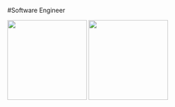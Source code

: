 #Software Engineer

<div>
  <img height="180em" src="https://github-readme-stats.vercel.app/api?username=piiitszk&show_icons=true&theme=tokyonight">
  <img height="180em" src="https://github-readme-stats.vercel.app/api/top-langs/?username=anuraghazra&theme=tokyonight">
</div>
